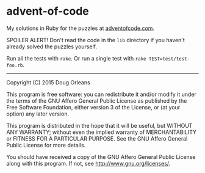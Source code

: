# advent-of-code
My solutions in Ruby for the puzzles at [adventofcode.com](http://adventofcode.com/).

SPOILER ALERT! Don't read the code in the `lib` directory if you haven't already solved the puzzles yourself.

Run all the tests with `rake`. Or run a single test with `rake TEST=test/test-foo.rb`.

---

Copyright (C) 2015 Doug Orleans

This program is free software: you can redistribute it and/or modify it under the terms of the GNU Affero General
Public License as published by the Free Software Foundation, either version 3 of the License, or (at your option)
any later version.

This program is distributed in the hope that it will be useful, but WITHOUT ANY WARRANTY; without even the implied
warranty of MERCHANTABILITY or FITNESS FOR A PARTICULAR PURPOSE.  See the GNU Affero General Public License for
more details.

You should have received a copy of the GNU Affero General Public License along with this program.  If not, see
<http://www.gnu.org/licenses/>.
